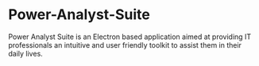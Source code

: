# Power-Analyst-Suite
Power Analyst Suite is an Electron based application aimed at providing IT professionals an intuitive and user friendly toolkit to assist them in their daily lives.
